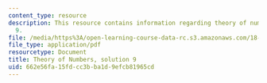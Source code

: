 ```yaml
---
content_type: resource
description: This resource contains information regarding theory of numbers, solution
  9.
file: /media/https%3A/open-learning-course-data-rc.s3.amazonaws.com/18-781-theory-of-numbers-spring-2012/662e56fa15fdcc3bba1d9efcb81965cd_MIT18_781S12_pset9sol.pdf
file_type: application/pdf
resourcetype: Document
title: Theory of Numbers, solution 9
uid: 662e56fa-15fd-cc3b-ba1d-9efcb81965cd
---
```

